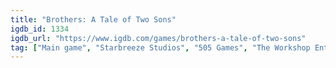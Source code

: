 ```yaml
---
title: "Brothers: A Tale of Two Sons"
igdb_id: 1334
igdb_url: "https://www.igdb.com/games/brothers-a-tale-of-two-sons"
tag: ["Main game", "Starbreeze Studios", "505 Games", "The Workshop Entertainment", "Puzzle", "Adventure", "Indie", "Single player", "Co-operative", "Third person", "Action", "Fantasy", "Stealth", "Drama"]
---
```

